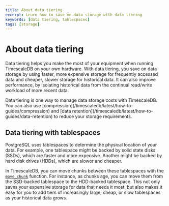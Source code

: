 ```yaml
---
title: About data tiering
excerpt: Learn how to save on data storage with data tiering
keywords: [data tiering, tablespaces]
tags: [storage]
---
```


# About data tiering
Data tiering helps you make the most of your equipment when running TimescaleDB
on your own hardware. With data tiering, you save on data storage by using
faster, more expensive storage for frequently accessed data and cheaper, slower
storage for historical data. It can also improve performance, by isolating
historical data from the continual read/write workload of more recent data.

<highlight type="note">
Data tiering is one way to manage data storage costs with TimescaleDB. You can
also use [compression](/timescaledb/latest/how-to-guides/compression) and [data
retention](/timescaledb/latest/how-to-guides/data-retention) to reduce your
storage requirements.
</highlight>

## Data tiering with tablespaces
PostgreSQL uses tablespaces to determine the physical location of your data. For
example, one tablespace might be backed by solid state disks (SSDs), which are
faster and more expensive. Another might be backed by hard disk drives (HDDs),
which are slower and cheaper.

In TimescaleDB, you can move chunks between these tablespaces with the
[`move_chunk`][api-move-chunk] function. For instance, as chunks age, you can
move them from the SSD-backed tablespace to the HDD-backed tablespace. This not
only saves your expensive storage for data that needs it most, but also makes
it easy for you to add tiers of increasingly large, cheap, or slow tablespaces
as your historical data grows.

[api-move-chunk]: /api/:currentVersion:/hypertable/move_chunk
